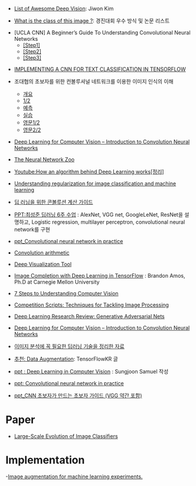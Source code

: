 - [List of Awesome Deep Vision](https://github.com/kjw0612/awesome-deep-vision): Jiwon Kim

- [What is the class of this image ?](http://rodrigob.github.io/are_we_there_yet/build/classification_datasets_results.html): 경진대회 우수 방식 및 논문 리스트

* [UCLA CNN] A Beginner’s Guide To Understanding Convolutional Neural Networks
  - [[Step1]](https://adeshpande3.github.io/adeshpande3.github.io/A-Beginner%27s-Guide-To-Understanding-Convolutional-Neural-Networks/?utm_source=mybridge&utm_medium=email&utm_campaign=read_more)
  - [[Step2]](https://adeshpande3.github.io/adeshpande3.github.io/A-Beginner%27s-Guide-To-Understanding-Convolutional-Neural-Networks-Part-2/?utm_source=mybridge&utm_medium=email&utm_campaign=read_more)
  - [[Step3]](https://adeshpande3.github.io/adeshpande3.github.io/The-9-Deep-Learning-Papers-You-Need-To-Know-About.html?ref=mybridge.co?utm_source=mybridge&utm_medium=email&utm_campaign=read_more)

- [IMPLEMENTING A CNN FOR TEXT CLASSIFICATION IN TENSORFLOW](http://www.wildml.com/2015/12/implementing-a-cnn-for-text-classification-in-tensorflow/)

* 조대협의 초보자를 위한 컨볼루셔널 네트워크를 이용한 이미지 인식의 이해
  - [개요](http://bcho.tistory.com/1149)
  - [1/2](http://bcho.tistory.com/1156)
  - [예측](http://bcho.tistory.com/1157)
  - [실습](http://bcho.tistory.com/1154)
  - [영문1/2](http://www.kdnuggets.com/2016/09/beginners-guide-understanding-convolutional-neural-networks-part-1.html)
  - [영문2/2](http://www.kdnuggets.com/2016/09/beginners-guide-understanding-convolutional-neural-networks-part-2.html)

* [Deep Learning for Computer Vision – Introduction to Convolution Neural Networks](https://www.analyticsvidhya.com/blog/2016/04/deep-learning-computer-vision-introduction-convolution-neural-networks/)
* [The Neural Network Zoo](http://www.asimovinstitute.org/neural-network-zoo/?utm_source=mybridge&utm_medium=blog&utm_campaign=read_more)
* [Youtube:How an algorithm behind Deep Learning works](http://blog.revolutionanalytics.com/2016/09/how-the-algorithm-behind-deep-learning-works.html)[[정리]](http://www.kdnuggets.com/2016/08/brohrer-convolutional-neural-networks-explanation.html)
* [Understanding regularization for image classification and machine learning](http://www.pyimagesearch.com/2016/09/19/understanding-regularization-for-image-classification-and-machine-learning/)
* [딥 러닝을 위한 콘볼루션 계산 가이드](https://tensorflow.blog/a-guide-to-convolution-arithmetic-for-deep-learning/)
* [PPT:최성준 딥러닝 6주 수업](https://github.com/sjchoi86/dl-workshop/tree/master/presentations) : AlexNet, VGG net, GoogleLeNet, ResNet을 설명하고, Logistic regression, multilayer perceptron, convolutional neural network를 구현
* [ppt_Convolutional neural network in practice](http://www.slideshare.net/ssuser77ee21/convolutional-neural-network-in-practice)
* [Convolution arithmetic](https://github.com/vdumoulin/conv_arithmetic)
* [Deep Visualization Tool](http://yosinski.com/deepvis)
* [Image Completion with Deep Learning in TensorFlow](http://bamos.github.io/2016/08/09/deep-completion/?utm_source=mybridge&utm_medium=blog&utm_campaign=read_more) : Brandon Amos, Ph.D at Carnegie Mellon University
* [7 Steps to Understanding Computer Vision](http://www.kdnuggets.com/2016/08/seven-steps-understanding-computer-vision.html?utm_source=feedburner&utm_medium=feed&utm_campaign=Feed%3A+kdnuggets-data-mining-analytics+%28KDnuggets%3A+Data+Mining+and+Analytics%29)
* [Competition Scripts: Techniques for Tackling Image Processing](http://blog.kaggle.com/2016/06/17/competition-scripts-techniques-for-tackling-image-processing/)
* [Deep Learning Research Review: Generative Adversarial Nets](http://www.kdnuggets.com/2016/10/deep-learning-research-review-generative-adversarial-networks.html)
* [Deep Learning for Computer Vision – Introduction to Convolution Neural Networks](https://www.analyticsvidhya.com/blog/2016/04/deep-learning-computer-vision-introduction-convolution-neural-networks/)

* [이미지 분석에 꼭 필요한 딥러닝 기술을 정리한 자료](http://fbsight.com/t/topic/3024)

- [추천: Data Augmentation](https://www.facebook.com/groups/TensorFlowKR/permalink/436783573329373/): TensorFlowKR 글

* [ppt : Deep Learning in Computer Vision](https://www.slideshare.net/samchoi7/deep-learning-in-computer-vision-68541160) : Sungjoon Samuel 작성
* [ppt: Convolutional neural network in practice](https://www.slideshare.net/ssuser77ee21/convolutional-neural-network-in-practice)

* [ppt_CNN 초보자가 만드는 초보자 가이드 (VGG 약간 포함)](https://www.slideshare.net/leeseungeun/cnn-vgg-72164295)

# Paper
- [Large-Scale Evolution of Image Classifiers](https://arxiv.org/abs/1703.01041)

# Implementation

 -[Image augmentation for machine learning experiments.](https://github.com/aleju/imgaug)
